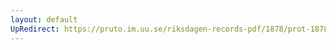```yaml
---
layout: default
UpRedirect: https://pruto.im.uu.se/riksdagen-records-pdf/1878/prot-1878--fk--024.pdf
---
```


